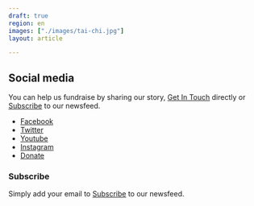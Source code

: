 ```yaml
---
draft: true
region: en
images: ["./images/tai-chi.jpg"]
layout: article

---
```


## Social media

You can help us fundraise by sharing our story,<!--with your own network through Social Media-->&nbsp;[Get&nbsp;In&nbsp;Touch](mailto:mailto:hello@clownswithoutborders.org.uk) directly or [Subscribe](#subscribe) to our newsfeed.

- [Facebook](https://www.facebook.com/clownswithoutborders)
- [Twitter](https://twitter.com/childrenlaughuk?fbclid=IwAR3nuAjonfHry9A6HWZ4Z2Hz9lA77XE1VZKvyyn0mT7PZPbV5y9OWOqW5M4)
- [Youtube](https://www.youtube.com/channel/UCWDuY-wPQO3PL8HWTSPs86Q?fbclid=IwAR0dDha2_dPETQXvNqmT8GguWz4D2n0CrmY5Ttih_q01FXFWLvIliyWZ-hc)
- [Instagram](https://www.instagram.com/clownswithoutbordersuk/)
- [Donate](https://www.justgiving.com/cwb-uk)

### Subscribe

Simply add your email to [Subscribe](#subscribe) to our newsfeed.
